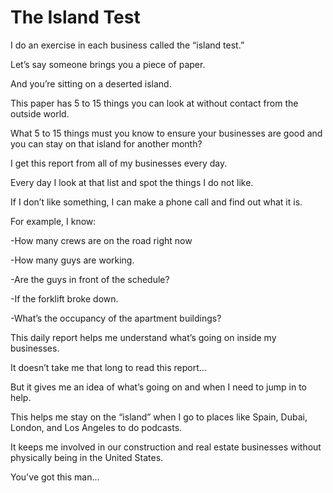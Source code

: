 # The Island Test

I do an exercise in each business called the “island test.”

Let’s say someone brings you a piece of paper.

And you’re sitting on a deserted island.

This paper has 5 to 15 things you can look at without contact from the outside world.

What 5 to 15 things must you know to ensure your businesses are good and you can stay on that island for another month?

I get this report from all of my businesses every day.

Every day I look at that list and spot the things I do not like.

If I don’t like something, I can make a phone call and find out what it is.

For example, I know:

-How many crews are on the road right now

-How many guys are working.

-Are the guys in front of the schedule?

-If the forklift broke down.

-What’s the occupancy of the apartment buildings?

This daily report helps me understand what’s going on inside my businesses.

It doesn’t take me that long to read this report…

But it gives me an idea of what’s going on and when I need to jump in to help.

This helps me stay on the “island” when I go to places like Spain, Dubai, London, and Los Angeles to do podcasts.

It keeps me involved in our construction and real estate businesses without physically being in the United States.

You've got this man...
